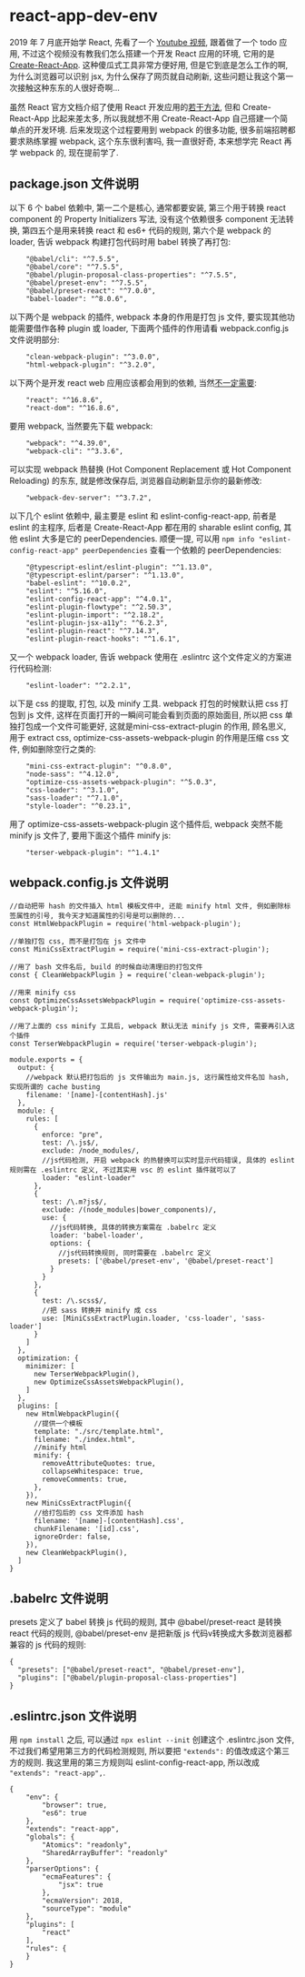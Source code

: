 # react-app-dev-env


2019 年 7 月底开始学 React, 先看了一个 [Youtube 视频](https://www.youtube.com/watch?v=sBws8MSXN7A), 跟着做了一个 todo 应用, 不过这个视频没有教我们怎么搭建一个开发 React 应用的环境, 它用的是 [Create-React-App](https://github.com/facebook/create-react-app). 这种傻瓜式工具非常方便好用, 但是它到底是怎么工作的啊, 为什么浏览器可以识别 jsx, 为什么保存了网页就自动刷新, 这些问题让我这个第一次接触这种东东的人很好奇啊...

虽然 React 官方文档介绍了使用 React 开发应用的[若干方法](https://reactjs.org/docs/add-react-to-a-website.html), 但和 Create-React-App 比起来差太多, 所以我就想不用 Create-React-App 自己搭建一个简单点的开发环境. 后来发现这个过程要用到 webpack 的很多功能, 很多前端招聘都要求熟练掌握 webpack, 这个东东很利害吗, 我一直很好奇, 本来想学完 React 再学 webpack 的, 现在提前学了.



## package.json 文件说明


以下 6 个 babel 依赖中, 第一二个是核心, 通常都要安装, 第三个用于转换 react component 的 Property Initializers 写法, 没有这个依赖很多 component 无法转换, 第四五个是用来转换 react 和 es6+ 代码的规则, 第六个是 webpack 的 loader, 告诉 webpack 构建打包代码时用 babel 转换了再打包:
```
    "@babel/cli": "^7.5.5",
    "@babel/core": "^7.5.5",
    "@babel/plugin-proposal-class-properties": "^7.5.5",
    "@babel/preset-env": "^7.5.5",
    "@babel/preset-react": "^7.0.0",
    "babel-loader": "^8.0.6",
```

以下两个是 webpack 的插件, webpack 本身的作用是打包 js 文件, 要实现其他功能需要借作各种 plugin 或 loader, 下面两个插件的作用请看 webpack.config.js 文件说明部分:
```
    "clean-webpack-plugin": "^3.0.0",
    "html-webpack-plugin": "^3.2.0",
```

以下两个是开发 react web 应用应该都会用到的依赖, 当然[不一定需要](https://reactjs.org/docs/add-react-to-a-website.html):
```
    "react": "^16.8.6",
    "react-dom": "^16.8.6",
```

要用 webpack, 当然要先下载 webpack:
```
    "webpack": "^4.39.0",
    "webpack-cli": "^3.3.6",
```

可以实现 webpack 热替换 (Hot Component Replacement 或 Hot Component Reloading) 的东东, 就是修改保存后, 浏览器自动刷新显示你的最新修改:
```
    "webpack-dev-server": "^3.7.2",
```

以下几个 eslint 依赖中, 最主要是 eslint 和 eslint-config-react-app, 前者是 eslint 的主程序, 后者是 Create-React-App 都在用的 sharable eslint config, 其他 eslint 大多是它的 peerDependencies. 顺便一提, 可以用 `npm info "eslint-config-react-app" peerDependencies` 查看一个依赖的 peerDependencies:
```
    "@typescript-eslint/eslint-plugin": "^1.13.0",
    "@typescript-eslint/parser": "^1.13.0",
    "babel-eslint": "^10.0.2",
    "eslint": "^5.16.0",
    "eslint-config-react-app": "^4.0.1",
    "eslint-plugin-flowtype": "^2.50.3",
    "eslint-plugin-import": "^2.18.2",
    "eslint-plugin-jsx-a11y": "^6.2.3",
    "eslint-plugin-react": "^7.14.3",
    "eslint-plugin-react-hooks": "^1.6.1",
```

又一个 webpack loader, 告诉 webpack 使用在 .eslintrc 这个文件定义的方案进行代码检测:
```
    "eslint-loader": "^2.2.1",
```

以下是 css 的提取, 打包, 以及 minify 工具. webpack 打包的时候默认把 css 打包到 js 文件, 这样在页面打开的一瞬间可能会看到页面的原始面目, 所以把 css 单独打包成一个文件可能更好, 这就是mini-css-extract-plugin 的作用, 顾名思义, 用于 extract css, optimize-css-assets-webpack-plugin 的作用是压缩 css 文件, 例如删除空行之类的:
```
    "mini-css-extract-plugin": "^0.8.0",
    "node-sass": "^4.12.0",
    "optimize-css-assets-webpack-plugin": "^5.0.3",
    "css-loader": "^3.1.0",
    "sass-loader": "^7.1.0",
    "style-loader": "^0.23.1",
```

用了 optimize-css-assets-webpack-plugin 这个插件后, webpack 突然不能 minify js 文件了, 要用下面这个插件 minify js:
```
    "terser-webpack-plugin": "^1.4.1"

```



## webpack.config.js 文件说明


```
//自动把带 hash 的文件插入 html 模板文件中, 还能 minify html 文件, 例如删除标签属性的引号, 我今天才知道属性的引号是可以删除的...
const HtmlWebpackPlugin = require('html-webpack-plugin'); 

//单独打包 css, 而不是打包在 js 文件中
const MiniCssExtractPlugin = require('mini-css-extract-plugin'); 

//用了 bash 文件名后, build 的时候自动清理旧的打包文件
const { CleanWebpackPlugin } = require('clean-webpack-plugin'); 

//用来 minify css
const OptimizeCssAssetsWebpackPlugin = require('optimize-css-assets-webpack-plugin'); 

//用了上面的 css minify 工具后, webpack 默认无法 minify js 文件, 需要再引入这个插件
const TerserWebpackPlugin = require('terser-webpack-plugin'); 

module.exports = {
  output: {
    //webpack 默认把打包后的 js 文件输出为 main.js, 这行属性给文件名加 hash, 实现所谓的 cache busting
    filename: '[name]-[contentHash].js' 
  },
  module: {
    rules: [
      {
        enforce: "pre",
        test: /\.js$/,
        exclude: /node_modules/,
        //js代码检测, 开启 webpack 的热替换可以实时显示代码错误, 具体的 eslint 规则需在 .eslintrc 定义, 不过其实用 vsc 的 eslint 插件就可以了
        loader: "eslint-loader" 
      },
      {
        test: /\.m?js$/,
        exclude: /(node_modules|bower_components)/,
        use: {
          //js代码转换, 具体的转换方案需在 .babelrc 定义
          loader: 'babel-loader', 
          options: {
            //js代码转换规则, 同时需要在 .babelrc 定义
            presets: ['@babel/preset-env', '@babel/preset-react'] 
          }
        }
      },
      {
        test: /\.scss$/,
        //把 sass 转换并 minify 成 css
        use: [MiniCssExtractPlugin.loader, 'css-loader', 'sass-loader'] 
      }
    ]
  },
  optimization: {
    minimizer: [
      new TerserWebpackPlugin(),
      new OptimizeCssAssetsWebpackPlugin(),
    ]
  },
  plugins: [
    new HtmlWebpackPlugin({
      //提供一个模板
      template: "./src/template.html", 
      filename: "./index.html",
      //minify html
      minify: { 
        removeAttributeQuotes: true,
        collapseWhitespace: true,
        removeComments: true,
      },
    }),
    new MiniCssExtractPlugin({
      //给打包后的 css 文件添加 hash
      filename: '[name]-[contentHash].css', 
      chunkFilename: '[id].css',
      ignoreOrder: false,
    }),
    new CleanWebpackPlugin(),
  ]
}
```



## .babelrc 文件说明


presets 定义了 babel 转换 js 代码的规则, 其中 @babel/preset-react 是转换 react 代码的规则, @babel/preset-env 是把新版 js 代码v转换成大多数浏览器都兼容的 js 代码的规则:
```
{
  "presets": ["@babel/preset-react", "@babel/preset-env"],
  "plugins": ["@babel/plugin-proposal-class-properties"]
}
```



## .eslintrc.json 文件说明


用 `npm install` 之后, 可以通过 `npx eslint --init` 创建这个 .eslintrc.json 文件, 不过我们希望用第三方的代码检测规则, 所以要把 `"extends":` 的值改成这个第三方的规则. 我这里用的第三方规则叫 eslint-config-react-app, 所以改成 `"extends": "react-app",`.
```
{
    "env": {
        "browser": true,
        "es6": true
    },
    "extends": "react-app",
    "globals": {
        "Atomics": "readonly",
        "SharedArrayBuffer": "readonly"
    },
    "parserOptions": {
        "ecmaFeatures": {
            "jsx": true
        },
        "ecmaVersion": 2018,
        "sourceType": "module"
    },
    "plugins": [
        "react"
    ],
    "rules": {
    }
}
```